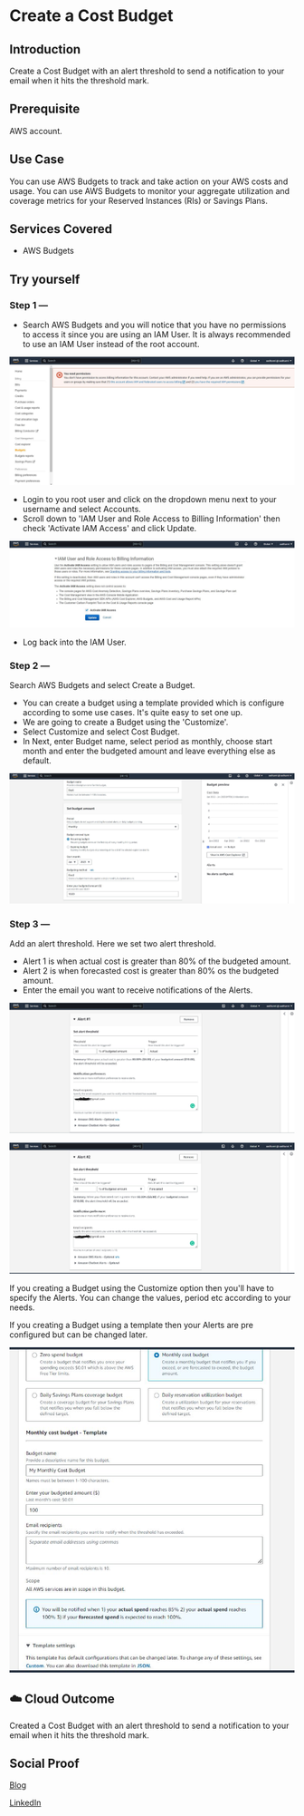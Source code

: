 # Create a Cost Budget

## Introduction

Create a Cost Budget with  an alert threshold to send a notification to your email when it hits the threshold mark. 

## Prerequisite

AWS account.

## Use Case

You can use AWS Budgets to track and take action on your AWS costs and usage. You can use AWS Budgets to monitor your aggregate utilization and coverage metrics for your Reserved Instances (RIs) or Savings Plans.

## Services Covered

- AWS Budgets

## Try yourself

### Step 1 — 
- Search AWS Budgets and you will notice that you have no permissions to access it since you are using an IAM User. It is always recommended to use an IAM User instead of the root account.

![Screenshot](https://github.com/aaditunni/100DaysOfCloud/blob/main/Journey/006/day6.JPG)

- Login to you root user and click on the dropdown menu next to your username and select Accounts.
- Scroll down to 'IAM User and Role Access to Billing Information' then check 'Activate IAM Access' and click Update.

![Screenshot](https://github.com/aaditunni/100DaysOfCloud/blob/main/Journey/006/day6.1.JPG)

- Log back into the IAM User.

### Step 2 — 
Search AWS Budgets and select Create a Budget.
 - You can create a budget using a template provided which is configure according to some use cases. It's quite easy to set one up.
 - We are going to create a Budget using the 'Customize'.
 - Select Customize and select Cost Budget.
 - In Next, enter Budget name, select period as monthly, choose start month and enter the budgeted amount and leave everything else as default. 

![Screenshot](https://github.com/aaditunni/100DaysOfCloud/blob/main/Journey/006/day6.2.JPG)

### Step 3 — 
Add an alert threshold. Here we set two alert threshold.
 -  Alert 1 is when actual cost is greater than 80% of the budgeted amount.
 - Alert 2 is when forecasted cost is greater than 80% os the budgeted amount.
 - Enter the email you want to receive notifications of the Alerts.

![Screenshot](https://github.com/aaditunni/100DaysOfCloud/blob/main/Journey/006/day6.3.JPG)

![Screenshot](https://github.com/aaditunni/100DaysOfCloud/blob/main/Journey/006/day6.4.JPG)

If you creating a Budget using the Customize option then you'll have to specify the Alerts. You can change the values, period etc according to your needs.

If you creating a Budget using a template then your Alerts are pre configured but can be changed later. 

![Screenshot](https://github.com/aaditunni/100DaysOfCloud/blob/main/Journey/006/day6.5.JPG)

## ☁️ Cloud Outcome

Created a Cost Budget with an alert threshold to send a notification to your email when it hits the threshold mark.
## Social Proof

[Blog](https://dev.to/aaditunni/create-a-cost-budget-2jpc)

[LinkedIn](https://www.linkedin.com/posts/aaditunni_create-a-cost-budget-activity-7017093569328898049-bDd-?utm_source=share&utm_medium=member_desktop)
